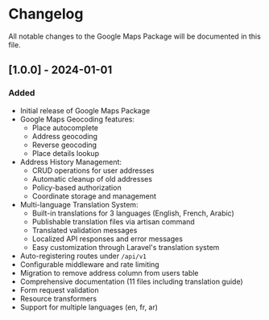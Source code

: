 # Changelog

All notable changes to the Google Maps Package will be documented in this file.

## [1.0.0] - 2024-01-01

### Added
- Initial release of Google Maps Package
- Google Maps Geocoding features:
  - Place autocomplete
  - Address geocoding
  - Reverse geocoding
  - Place details lookup
- Address History Management:
  - CRUD operations for user addresses
  - Automatic cleanup of old addresses
  - Policy-based authorization
  - Coordinate storage and management
- Multi-language Translation System:
  - Built-in translations for 3 languages (English, French, Arabic)
  - Publishable translation files via artisan command
  - Translated validation messages
  - Localized API responses and error messages
  - Easy customization through Laravel's translation system
- Auto-registering routes under `/api/v1`
- Configurable middleware and rate limiting
- Migration to remove address column from users table
- Comprehensive documentation (11 files including translation guide)
- Form request validation
- Resource transformers
- Support for multiple languages (en, fr, ar)
